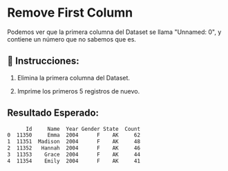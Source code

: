 # Remove First Column

Podemos ver que la primera columna del Dataset se llama "Unnamed: 0", y contiene un número que no sabemos que es.

## 📝 Instrucciones:

1. Elimina la primera columna del Dataset.

2. Imprime los primeros 5 registros de nuevo.

## Resultado Esperado:

```bash
      Id     Name  Year Gender State  Count
0  11350     Emma  2004      F    AK     62
1  11351  Madison  2004      F    AK     48
2  11352   Hannah  2004      F    AK     46
3  11353    Grace  2004      F    AK     44
4  11354    Emily  2004      F    AK     41
```